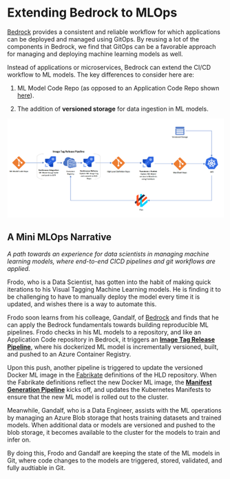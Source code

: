 # Extending Bedrock to MLOps

[Bedrock](https://github.com/microsoft/bedrock) provides a consistent and reliable workflow for which applications can be deployed and managed using GitOps. By reusing a lot of the components in Bedrock, we find that GitOps can be a favorable approach for managing and deploying machine learning models as well.

Instead of applications or microservices, Bedrock can extend the CI/CD workflow to ML models. The key differences to consider here are:

1. ML Model Code Repo (as opposed to an Application Code Repo shown [here](https://github.com/microsoft/bedrock/blob/master/gitops/azure-devops/images/ado-two-processes-diagram.png)).

2. The addition of **versioned storage** for data ingestion in ML models.

![Bedrock](./images/bedrock-mlops.png)

## A Mini MLOps Narrative

_A path towards an experience for data scientists in managing machine learning models, where end-to-end CICD pipelines and git workflows are applied._

Frodo, who is a Data Scientist, has gotten into the habit of making quick iterations to his Visual Tagging Machine Learning models. He is finding it to be challenging to have to manually deploy the model every time it is updated, and wishes there is a way to automate this.

Frodo soon learns from his colleage, Gandalf, of [Bedrock](https://github.com/microsoft/bedrock) and finds that he can apply the Bedrock fundamentals towards building reproducible ML pipelines. Frodo checks in his ML models to a repository, and like an Application Code repository in Bedrock, it triggers an [**Image Tag Release Pipeline**](https://github.com/microsoft/bedrock/blob/master/gitops/azure-devops/ImageTagRelease.md), where his dockerized ML model is incrementally versioned, built, and pushed to an Azure Container Registry.

Upon this push, another pipeline is triggered to update the versioned Docker ML image in the [Fabrikate](https://github.com/microsoft/fabrikate) definitions of the HLD repository. When the Fabrikate definitions reflect the new Docker ML image, the [**Manifest Generation Pipeline**](https://github.com/microsoft/bedrock/blob/master/gitops/azure-devops/ManifestGeneration.md) kicks off, and updates the Kubernetes Manifests to ensure that the new ML model is rolled out to the cluster.

Meanwhile, Gandalf, who is a Data Engineer, assists with the ML operations by managing an Azure Blob storage that hosts training datasets and trained models. When additional data or models are versioned and pushed to the blob storage, it becomes available to the cluster for the models to train and infer on.

By doing this, Frodo and Gandalf are keeping the state of the ML models in Git, where code changes to the models are triggered, stored, validated, and fully audtiable in Git.
